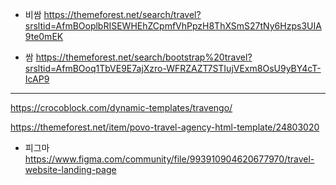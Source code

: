 - 비쌈
https://themeforest.net/search/travel?srsltid=AfmBOoplbRISEWHEhZCpmfVhPpzH8ThXSmS27tNy6Hzps3UIA9te0mEK

- 쌈
https://themeforest.net/search/bootstrap%20travel?srsltid=AfmBOoq1TbVE9E7ajXzro-WFRZAZT7STIujVExm8OsU9yBY4cT-IcAP9

---

https://crocoblock.com/dynamic-templates/travengo/


https://themeforest.net/item/povo-travel-agency-html-template/24803020

- 피그마
https://www.figma.com/community/file/993910904620677970/travel-website-landing-page